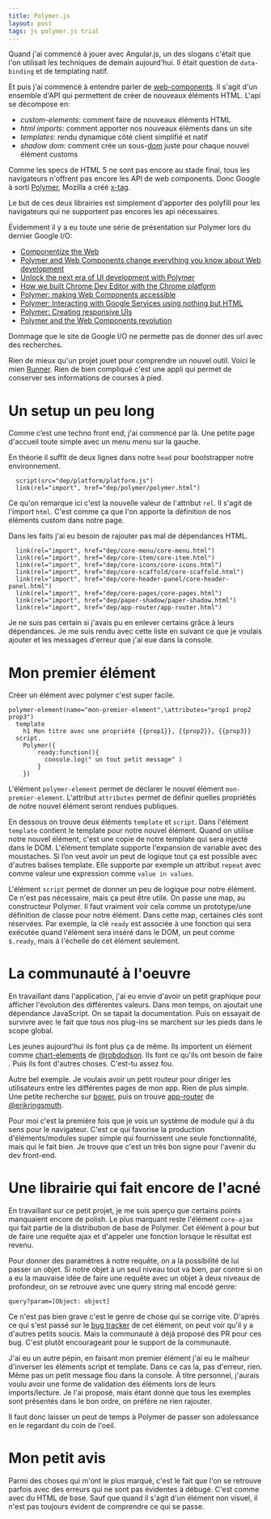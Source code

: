 ```yaml
---
title: Polymer.js
layout: post
tags: js polymer.js trial
---
```


Quand j'ai commencé à jouer avec Angular.js, un des slogans c'était
que l'on utilisait les techniques de demain aujourd'hui. Il était question
de `data-binding` et de templating natif.

Et puis j'ai commencé à entendre parler de
[web-components](http://en.wikipedia.org/wiki/HTML_Components).
Il s'agit d'un ensemble d'API qui permettent de créer de nouveaux éléments
HTML. L'api se décompose en:

* _custom-elements_: comment faire de nouveaux éléments HTML
* _html imports_: comment apporter nos nouveaux éléments dans un site
* _templates_: rendu dynamique côté client simplifié et natif
* _shadow dom_: comment crée un sous-[dom](http://fr.wikipedia.org/wiki/Document_Object_Model) juste pour chaque nouvel élément customs

Comme les specs de HTML 5 ne sont pas encore au stade final, tous les
navigateurs n'offrent pas encore les API de web components. Donc
Google à sorti [Polymer](http://www.polymer-project.org/), Mozilla a créé
[x-tag](http://x-tags.org/).

Le but de ces deux librairies est simplement d'apporter des polyfill pour
les navigateurs qui ne supportent pas encores les api nécessaires.


Évidemment il y a eu toute une série de présentation sur Polymer lors du dernier
Google I/O:

* [Componentize the Web](https://www.google.com/events/io/io14videos/1b173063-d0b9-e311-b297-00155d5066d7)
* [Polymer and Web Components change everything you know about Web development](https://www.google.com/events/io/io14videos/b71bb839-35bc-e311-b297-00155d5066d7)
* [Unlock the next era of UI development with Polymer](https://www.google.com/events/io/io14videos/492aed57-d7b9-e311-b297-00155d5066d7)
* [How we built Chrome Dev Editor with the Chrome platform](https://www.google.com/events/io/io14videos/3888155e-32b6-e311-8491-00155d5066d7)
* [Polymer: making Web Components accessible](https://www.google.com/events/io/io14videos/d96291b8-d7b9-e311-b297-00155d5066d7)
* [Polymer: Interacting with Google Services using nothing but HTML](https://www.google.com/events/io/io14videos/5e952876-d0b9-e311-b297-00155d5066d7)
* [Polymer: Creating responsive UIs](https://www.google.com/events/io/io14videos/ba7e1bfe-3cbc-e311-b297-00155d5066d7)
* [Polymer and the Web Components revolution](https://www.google.com/events/io/io14videos/de22e147-07b6-e311-8491-00155d5066d7)

Dommage que le site de Google I/O ne permette pas de donner des url avec des recherches.


Rien de mieux qu'un projet jouet pour comprendre un nouvel outil. Voici le mien
[Runner](https://github.com/benzen/runner).
Rien de bien compliqué c'est une appli qui permet de conserver ses informations de courses à pied.

Un setup un peu long
===================

Comme c’est une techno front end, j'ai commencé par là.
Une petite page d'accueil toute simple avec un menu menu sur la gauche.

En théorie il suffit de deux lignes dans notre `head`
pour bootstrapper notre environnement.

``` jade
  script(src="dep/platform/platform.js")
  link(rel="import", href="dep/polymer/polymer.html")
```

Ce qu'on remarque ici c'est la nouvelle valeur de l'attribut `rel`.
Il s'agit de l'import `html`. C'est comme ça que l'on apporte la définition
de nos éléments custom dans notre page.

Dans les faits j'ai eu besoin de rajouter pas mal de dépendances HTML.

``` jade
  link(rel="import", href="dep/core-menu/core-menu.html")
  link(rel="import", href="dep/core-item/core-item.html")
  link(rel="import", href="dep/core-icons/core-icons.html")
  link(rel="import", href="dep/core-scaffold/core-scaffold.html")
  link(rel="import", href="dep/core-header-panel/core-header-panel.html")
  link(rel="import", href="dep/core-pages/core-pages.html")
  link(rel="import", href="dep/paper-shadow/paper-shadow.html")
  link(rel="import", href="dep/app-router/app-router.html")
```

Je ne suis pas certain si j'avais pu en enlever certains grâce à leurs dépendances.
Je me suis rendu avec cette liste en suivant ce que je voulais ajouter et les
messages d'erreur que j'ai eue dans la console.


Mon premier élément
===================

Créer un élément avec polymer c'est super facile.

```jade
polymer-element(name="mon-premier-element",\attributes="prop1 prop2 prop3")
  template
    h1 Mon titre avec une propriété {{prop1}}, {{prop2}}, {{prop3}}
  script.
    Polymer({
        ready:function(){
          console.log(" un tout petit message" )
        }
    })
```

L'élément `polymer-element` permet de déclarer le nouvel élément `mon-premier-element`.
L'attribut `attributes` permet de définir quelles propriétés de notre nouvel
élément seront rendues publiques.

En dessous on trouve deux éléments `template` et `script`.
Dans l'élément `template` contient le template pour notre nouvel élément.
Quand on utilise notre nouvel élément, c'est une copie de notre template qui
sera injecté dans le DOM. L'élément template supporte l'expansion de variable
avec des moustaches. Si l’on veut avoir un peut de logique tout ça est possible
avec d'autres balises template. Elle supporte par exemple un attribut `repeat` avec
comme valeur une expression comme `value in values`.

L'élément `script` permet de donner un peu de logique pour notre élément.
Ce n'est pas nécessaire, mais ça peut être utile.
On passe une map, au constructeur Polymer. Il faut vraiment voir cela comme un
prototype/une définition de classe pour notre élément.
Dans cette map, certaines clés sont réservées.
Par exemple, la clé `ready` est associée à une fonction qui sera exécutée quand
l'élément sera inséré dans le DOM, un peut comme `$.ready`, mais à l'échelle de
cet élément seulement.


La communauté à l'oeuvre
=========================

En travaillant dans l'application, j'ai eu envie d'avoir un petit graphique
pour afficher l'évolution des différentes valeurs.
Dans mon temps, on ajoutait une dépendance JavaScript.
On se tapait la documentation. Puis on essayait de survivre avec le fait que
tous nos plug-ins se marchent sur les pieds dans le scope global.

Les jeunes aujourd'hui ils font plus ça de même. Ils importent un élément comme
[chart-elements](https://github.com/robdodson/chart-elements) de
[@robdodson](http://robdodson.me/). Ils font ce qu'ils ont besoin de faire .
Puis ils font d'autres choses. C'est-tu assez fou.

Autre bel exemple. Je voulais avoir un petit routeur pour diriger les utilisateurs
entre les différentes pages de mon app. Rien de plus simple.
Une petite recherche sur [bower](bower.io), puis on trouve
[app-router](https://github.com/erikringsmuth/app-router) de
[@erikringsmuth](https://github.com/erikringsmuth).

Pour moi c'est la première fois que je vois un système de module qui à du sens
pour le navigateur. C'est ce qui favorise la production d'éléments/modules
super simple qui fournissent une seule fonctionnalité, mais qui le fait bien.
Je trouve que c'est un très bon signe pour l'avenir du dev front-end.

Une librairie qui fait encore de l'acné
=========================================

En travaillant sur ce petit projet, je me suis aperçu que certains
points manquaient encore de polish. Le plus marquant reste l'élément
`core-ajax` qui fait partie de la distribution de base de Polymer.
Cet élément à pour but de faire une requête ajax et d'appeler une fonction
lorsque le résultat est revenu.

Pour donner des paramètres à notre requête, on a la possibilité de lui passer
un objet. Si notre objet à un seul niveau tout va bien, par contre si on
a eu la mauvaise idée de faire une requête avec un objet à deux niveaux de
profondeur, on se retrouve avec une query string mal encodé genre:

```
query?param=[Object: object]
```

Ce n'est pas bien grave c'est le genre de chose qui se corrige vite.
D'après ce qui s'est passé sur le
[bug tracker](https://github.com/polymer/core-ajax/issues) de cet élément, on
peut voir qu'il y a d'autres petits soucis. Mais la communauté à déjà proposé
des PR pour ces bug. C'est plutôt encourageant pour le support de la communauté.

J'ai eu un autre pépin, en faisant mon premier élément j'ai eu le malheur
d'inverser les éléments script et template. Dans ce cas la, pas d'erreur, rien.
Même pas un petit message flou dans la console.
À titre personnel, j'aurais voulu avoir une forme de validation des éléments
lors de leurs imports/lecture. Je l'ai proposé, mais étant donné que tous les
exemples sont présentés dans le bon ordre, on préfère ne rien rajouter.

Il faut donc laisser un peut de temps à Polymer de passer son adolessance en le
regardant du coin de l'oeil.


Mon petit avis
================

Parmi des choses qui m'ont le plus marqué, c'est le fait que l'on se retrouve
parfois avec des erreurs qui ne sont pas évidentes à débugé. C'est comme avec du
HTML de base. Sauf que quand il s'agit d'un élément non visuel, il n'est pas
toujours évident de comprendre ce qui se passe.
